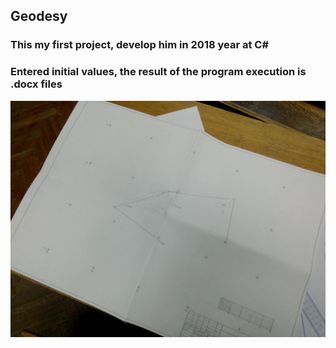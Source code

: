 ## Geodesy
### This my first project, develop him in 2018 year at C#
### Entered initial values, the result of the program execution is .docx files

![geodesy](/preview.jpg)
